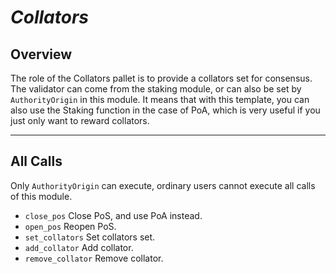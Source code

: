 # ***Collators***

## Overview
The role of the Collators pallet is to provide a collators set for consensus.
The validator can come from the staking module, or can also be set by `AuthorityOrigin` in this module.
It means that with this template, you can also use the Staking function in the case of PoA,
which is very useful if you just only want to reward collators.

***
## All Calls
Only `AuthorityOrigin` can execute, ordinary users cannot execute all calls of this module.

- `close_pos` Close PoS, and use PoA instead.
- `open_pos` Reopen PoS.
- `set_collators` Set collators set.
- `add_collator` Add collator.
- `remove_collator` Remove collator.
